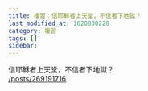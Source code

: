 ```yaml
---
title: 複習：信耶穌者上天堂，不信者下地獄？
last_modified_at: 1620830220
category: 複習
tags: []
sidebar: 
---
```


<p>信耶穌者上天堂，不信者下地獄？<br/>
<a href="/posts/269191716" target="_blank">/posts/269191716</a></p>
<p> </p>
